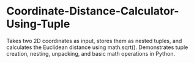 # Coordinate-Distance-Calculator-Using-Tuple
Takes two 2D coordinates as input, stores them as nested tuples, and calculates the Euclidean distance using math.sqrt(). Demonstrates tuple creation, nesting, unpacking, and basic math operations in Python.
